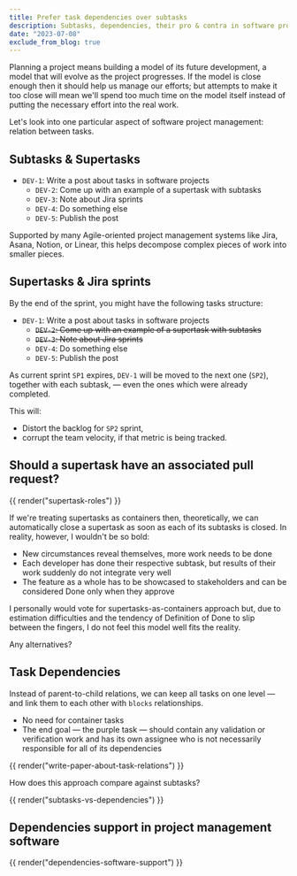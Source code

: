 ```yaml
---
title: Prefer task dependencies over subtasks
description: Subtasks, dependencies, their pro & contra in software projects
date: "2023-07-08"
exclude_from_blog: true
---
```


Planning a project means building a model of its future development, a model that will evolve as the project progresses. If the model is close enough then it should help us manage our efforts; but attempts to make it too close will mean we'll spend too much time on the model itself instead of putting the necessary effort into the real work.

Let's look into one particular aspect of software project management: relation between tasks.

## Subtasks & Supertasks

* `DEV-1`: Write a post about tasks in software projects
    * `DEV-2`: Come up with an example of a supertask with subtasks
    * `DEV-3`: Note about Jira sprints
    * `DEV-4`: Do something else
    * `DEV-5`: Publish the post

Supported by many Agile-oriented project management systems like Jira, Asana, Notion, or Linear, this helps decompose complex pieces of work into smaller pieces.

## Supertasks & Jira sprints

By the end of the sprint, you might have the following tasks structure:

* `DEV-1`: Write a post about tasks in software projects
    * ~~`DEV-2`: Come up with an example of a supertask with subtasks~~
    * ~~`DEV-3`: Note about Jira sprints~~
    * `DEV-4`: Do something else
    * `DEV-5`: Publish the post

As current sprint `SP1` expires, `DEV-1` will be moved to the next one (`SP2`), together with each subtask, — even the ones which were already completed.

This will:

* Distort the backlog for `SP2` sprint,
* corrupt the team velocity, if that metric is being tracked.

## Should a supertask have an associated pull request?

{{ render("supertask-roles") }}

If we're treating supertasks as containers then, theoretically, we can automatically close a supertask as soon as each of its subtasks is closed. In reality, however, I wouldn't be so bold:

* New circumstances reveal themselves, more work needs to be done
* Each developer has done their respective subtask, but results of their work suddenly do not integrate very well
* The feature as a whole has to be showcased to stakeholders and can be considered Done only when they approve

I personally would vote for supertasks-as-containers approach but, due to estimation difficulties and the tendency of Definition of Done to slip between the fingers, I do not feel this model well fits the reality.

Any alternatives?

## Task Dependencies

Instead of parent-to-child relations, we can keep all tasks on one level — and link them to each other with `blocks` relationships.

* No need for container tasks
* The end goal — the purple task — should contain any validation or verification work and has its own assignee who is not necessarily responsible for all of its dependencies

<div>{{ render("write-paper-about-task-relations") }}</div>

How does this approach compare against subtasks?

{{ render("subtasks-vs-dependencies") }}

## Dependencies support in project management software

{{ render("dependencies-software-support") }}
